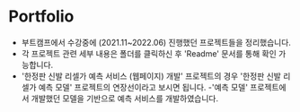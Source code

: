 # Portfolio

- 부트캠프에서 수강중에 (2021.11~2022.06) 진행했던 프로젝트들을 정리했습니다. 
- 각 프로젝트 관련 세부 내용은 폴더를 클릭하신 후 'Readme' 문서를 통해 확인 가능합니다. 
- '한정판 신발 리셀가 예측 서비스 (웹페이지) 개발' 프로젝트의 경우 '한정판 신발 리셀가 예측 모델' 프로젝트의 연장선이라고 보시면 됩니다. 
  -'예측 모델' 프로젝트에서 개발했던 모델을 기반으로 예측 서비스를 개발하였습니다. 
